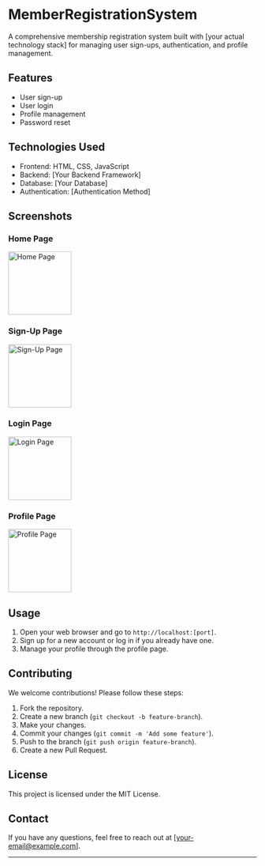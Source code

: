 # MemberRegistrationSystem
A comprehensive membership registration system built with [your actual technology stack] for managing user sign-ups, authentication, and profile management.

## Features

- User sign-up
- User login
- Profile management
- Password reset

## Technologies Used

- Frontend: HTML, CSS, JavaScript
- Backend: [Your Backend Framework]
- Database: [Your Database]
- Authentication: [Authentication Method]

## Screenshots

### Home Page
<img src="images/home_page.png" alt="Home Page" style="width:128px;height:128px;">

### Sign-Up Page
<img src="images/sign_up_page.png" alt="Sign-Up Page" style="width:128px;height:128px;">

### Login Page
<img src="images/login_page.png" alt="Login Page" style="width:128px;height:128px;">

### Profile Page
<img src="images/profile_page.png" alt="Profile Page" style="width:128px;height:128px;">

## Usage

1. Open your web browser and go to `http://localhost:[port]`.
2. Sign up for a new account or log in if you already have one.
3. Manage your profile through the profile page.

## Contributing

We welcome contributions! Please follow these steps:

1. Fork the repository.
2. Create a new branch (`git checkout -b feature-branch`).
3. Make your changes.
4. Commit your changes (`git commit -m 'Add some feature'`).
5. Push to the branch (`git push origin feature-branch`).
6. Create a new Pull Request.

## License

This project is licensed under the MIT License.

## Contact

If you have any questions, feel free to reach out at [your-email@example.com].

---

